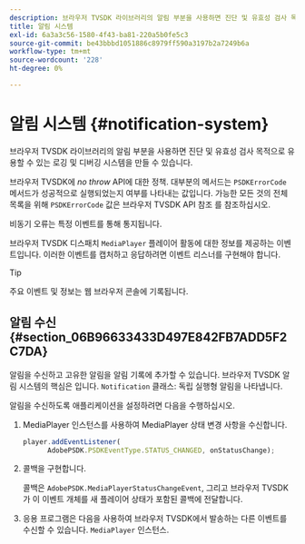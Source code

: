 ```yaml
---
description: 브라우저 TVSDK 라이브러리의 알림 부분을 사용하면 진단 및 유효성 검사 목적으로 유용할 수 있는 로깅 및 디버깅 시스템을 만들 수 있습니다.
title: 알림 시스템
exl-id: 6a3a3c56-1580-4f43-ba81-220a5b0fe5c3
source-git-commit: be43bbbd1051886c8979ff590a3197b2a7249b6a
workflow-type: tm+mt
source-wordcount: '228'
ht-degree: 0%

---
```


# 알림 시스템 {#notification-system}

브라우저 TVSDK 라이브러리의 알림 부분을 사용하면 진단 및 유효성 검사 목적으로 유용할 수 있는 로깅 및 디버깅 시스템을 만들 수 있습니다.

<!--<a id="section_EC5DBE8DDA434B70A01FA2F3EF4618BD"></a>-->

브라우저 TVSDK에 *no throw* API에 대한 정책. 대부분의 메서드는 `PSDKErrorCode` 메서드가 성공적으로 실행되었는지 여부를 나타내는 값입니다. 가능한 모든 것의 전체 목록을 위해 `PSDKErrorCode` 값은 브라우저 TVSDK API 참조 를 참조하십시오.

비동기 오류는 특정 이벤트를 통해 통지됩니다.

브라우저 TVSDK 디스패치 `MediaPlayer` 플레이어 활동에 대한 정보를 제공하는 이벤트입니다. 이러한 이벤트를 캡처하고 응답하려면 이벤트 리스너를 구현해야 합니다.

>[!TIP]
>
>주요 이벤트 및 정보는 웹 브라우저 콘솔에 기록됩니다.

## 알림 수신 {#section_06B96633433D497E842FB7ADD5F2C7DA}

알림을 수신하고 고유한 알림을 알림 기록에 추가할 수 있습니다. 브라우저 TVSDK 알림 시스템의 핵심은 입니다. `Notification` 클래스: 독립 실행형 알림을 나타냅니다.

알림을 수신하도록 애플리케이션을 설정하려면 다음을 수행하십시오.

1. MediaPlayer 인스턴스를 사용하여 MediaPlayer 상태 변경 사항을 수신합니다.

   ```js
   player.addEventListener( 
         AdobePSDK.PSDKEventType.STATUS_CHANGED, onStatusChange);
   ```

1. 콜백을 구현합니다.

   콜백은 `AdobePSDK.MediaPlayerStatusChangeEvent`, 그리고 브라우저 TVSDK가 이 이벤트 개체를 새 플레이어 상태가 포함된 콜백에 전달합니다.
1. 응용 프로그램은 다음을 사용하여 브라우저 TVSDK에서 발송하는 다른 이벤트를 수신할 수 있습니다. `MediaPlayer` 인스턴스.
